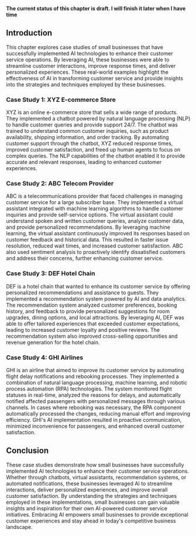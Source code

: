 **The current status of this chapter is draft. I will finish it later when I have time**

Introduction
------------

This chapter explores case studies of small businesses that have successfully implemented AI technologies to enhance their customer service operations. By leveraging AI, these businesses were able to streamline customer interactions, improve response times, and deliver personalized experiences. These real-world examples highlight the effectiveness of AI in transforming customer service and provide insights into the strategies and techniques employed by these businesses.

### Case Study 1: XYZ E-commerce Store

XYZ is an online e-commerce store that sells a wide range of products. They implemented a chatbot powered by natural language processing (NLP) to handle customer queries and provide support 24/7. The chatbot was trained to understand common customer inquiries, such as product availability, shipping information, and order tracking. By automating customer support through the chatbot, XYZ reduced response times, improved customer satisfaction, and freed up human agents to focus on complex queries. The NLP capabilities of the chatbot enabled it to provide accurate and relevant responses, leading to enhanced customer experiences.

### Case Study 2: ABC Telecom Provider

ABC is a telecommunications provider that faced challenges in managing customer service for a large subscriber base. They implemented a virtual assistant integrated with machine learning algorithms to handle customer inquiries and provide self-service options. The virtual assistant could understand spoken and written customer queries, analyze customer data, and provide personalized recommendations. By leveraging machine learning, the virtual assistant continuously improved its responses based on customer feedback and historical data. This resulted in faster issue resolution, reduced wait times, and increased customer satisfaction. ABC also used sentiment analysis to proactively identify dissatisfied customers and address their concerns, further enhancing customer service.

### Case Study 3: DEF Hotel Chain

DEF is a hotel chain that wanted to enhance its customer service by offering personalized recommendations and assistance to guests. They implemented a recommendation system powered by AI and data analytics. The recommendation system analyzed customer preferences, booking history, and feedback to provide personalized suggestions for room upgrades, dining options, and local attractions. By leveraging AI, DEF was able to offer tailored experiences that exceeded customer expectations, leading to increased customer loyalty and positive reviews. The recommendation system also improved cross-selling opportunities and revenue generation for the hotel chain.

### Case Study 4: GHI Airlines

GHI is an airline that aimed to improve its customer service by automating flight delay notifications and rebooking processes. They implemented a combination of natural language processing, machine learning, and robotic process automation (RPA) technologies. The system monitored flight statuses in real-time, analyzed the reasons for delays, and automatically notified affected passengers with personalized messages through various channels. In cases where rebooking was necessary, the RPA component automatically processed the changes, reducing manual effort and improving efficiency. GHI's AI implementation resulted in proactive communication, minimized inconvenience for passengers, and enhanced overall customer satisfaction.

Conclusion
----------

These case studies demonstrate how small businesses have successfully implemented AI technologies to enhance their customer service operations. Whether through chatbots, virtual assistants, recommendation systems, or automated notifications, these businesses leveraged AI to streamline interactions, deliver personalized experiences, and improve overall customer satisfaction. By understanding the strategies and techniques employed in these implementations, small businesses can gain valuable insights and inspiration for their own AI-powered customer service initiatives. Embracing AI empowers small businesses to provide exceptional customer experiences and stay ahead in today's competitive business landscape.
